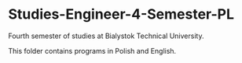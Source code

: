 # Studies-Engineer-4-Semester-PL
Fourth semester of studies at Bialystok Technical University.

This folder contains programs in Polish and English.